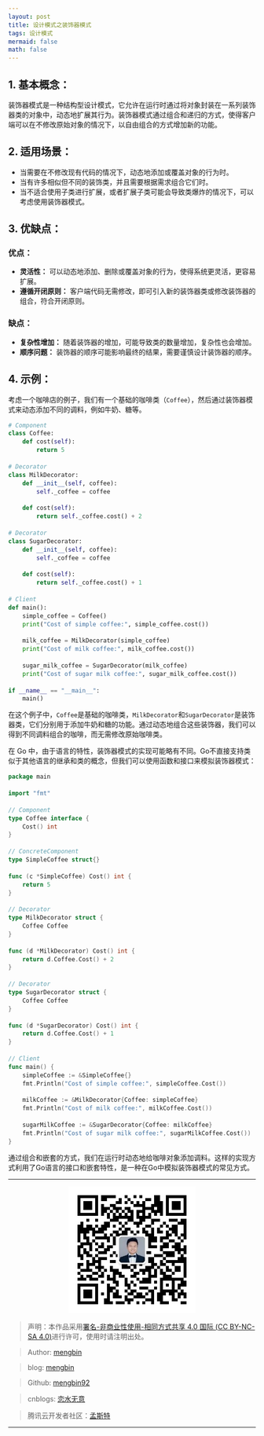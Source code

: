 ```yaml
---
layout: post
title: 设计模式之装饰器模式
tags: 设计模式
mermaid: false
math: false
---  
```


## 1. 基本概念：

装饰器模式是一种结构型设计模式，它允许在运行时通过将对象封装在一系列装饰器类的对象中，动态地扩展其行为。装饰器模式通过组合和递归的方式，使得客户端可以在不修改原始对象的情况下，以自由组合的方式增加新的功能。

## 2. 适用场景：

- 当需要在不修改现有代码的情况下，动态地添加或覆盖对象的行为时。
- 当有许多相似但不同的装饰类，并且需要根据需求组合它们时。
- 当不适合使用子类进行扩展，或者扩展子类可能会导致类爆炸的情况下，可以考虑使用装饰器模式。

## 3. 优缺点：

### 优点：

- **灵活性：** 可以动态地添加、删除或覆盖对象的行为，使得系统更灵活，更容易扩展。
- **遵循开闭原则：** 客户端代码无需修改，即可引入新的装饰器类或修改装饰器的组合，符合开闭原则。

### 缺点：

- **复杂性增加：** 随着装饰器的增加，可能导致类的数量增加，复杂性也会增加。
- **顺序问题：** 装饰器的顺序可能影响最终的结果，需要谨慎设计装饰器的顺序。

## 4. 示例：

考虑一个咖啡店的例子，我们有一个基础的咖啡类（`Coffee`），然后通过装饰器模式来动态添加不同的调料，例如牛奶、糖等。

```python
# Component
class Coffee:
    def cost(self):
        return 5

# Decorator
class MilkDecorator:
    def __init__(self, coffee):
        self._coffee = coffee

    def cost(self):
        return self._coffee.cost() + 2

# Decorator
class SugarDecorator:
    def __init__(self, coffee):
        self._coffee = coffee

    def cost(self):
        return self._coffee.cost() + 1

# Client
def main():
    simple_coffee = Coffee()
    print("Cost of simple coffee:", simple_coffee.cost())

    milk_coffee = MilkDecorator(simple_coffee)
    print("Cost of milk coffee:", milk_coffee.cost())

    sugar_milk_coffee = SugarDecorator(milk_coffee)
    print("Cost of sugar milk coffee:", sugar_milk_coffee.cost())

if __name__ == "__main__":
    main()
```

在这个例子中，`Coffee`是基础的咖啡类，`MilkDecorator`和`SugarDecorator`是装饰器类，它们分别用于添加牛奶和糖的功能。通过动态地组合这些装饰器，我们可以得到不同调料组合的咖啡，而无需修改原始咖啡类。  


在 Go 中，由于语言的特性，装饰器模式的实现可能略有不同。Go不直接支持类似于其他语言的继承和类的概念，但我们可以使用函数和接口来模拟装饰器模式：  

```go
package main

import "fmt"

// Component
type Coffee interface {
	Cost() int
}

// ConcreteComponent
type SimpleCoffee struct{}

func (c *SimpleCoffee) Cost() int {
	return 5
}

// Decorator
type MilkDecorator struct {
	Coffee Coffee
}

func (d *MilkDecorator) Cost() int {
	return d.Coffee.Cost() + 2
}

// Decorator
type SugarDecorator struct {
	Coffee Coffee
}

func (d *SugarDecorator) Cost() int {
	return d.Coffee.Cost() + 1
}

// Client
func main() {
	simpleCoffee := &SimpleCoffee{}
	fmt.Println("Cost of simple coffee:", simpleCoffee.Cost())

	milkCoffee := &MilkDecorator{Coffee: simpleCoffee}
	fmt.Println("Cost of milk coffee:", milkCoffee.Cost())

	sugarMilkCoffee := &SugarDecorator{Coffee: milkCoffee}
	fmt.Println("Cost of sugar milk coffee:", sugarMilkCoffee.Cost())
}
```  

通过组合和嵌套的方式，我们在运行时动态地给咖啡对象添加调料。这样的实现方式利用了Go语言的接口和嵌套特性，是一种在Go中模拟装饰器模式的常见方式。  

---

<div align="center">
  <img src="../img/qrcode_wechat.jpg" alt="孟斯特">
</div>

> 声明：本作品采用[署名-非商业性使用-相同方式共享 4.0 国际 (CC BY-NC-SA 4.0)](https://creativecommons.org/licenses/by-nc-sa/4.0/deed.zh)进行许可，使用时请注明出处。  

> Author: [mengbin](mengbin1992@outlook.com)  

> blog: [mengbin](https://mengbin.top)  

> Github: [mengbin92](https://mengbin92.github.io/)  

> cnblogs: [恋水无意](https://www.cnblogs.com/lianshuiwuyi/)  

> 腾讯云开发者社区：[孟斯特](https://cloud.tencent.com/developer/user/6649301)  

---
